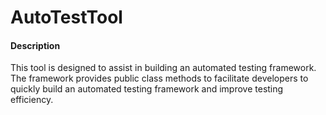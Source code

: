 # AutoTestTool

#### Description
This tool is designed to assist in building an automated testing framework. The framework provides public class methods to facilitate developers to quickly build an automated testing framework and improve testing efficiency.
